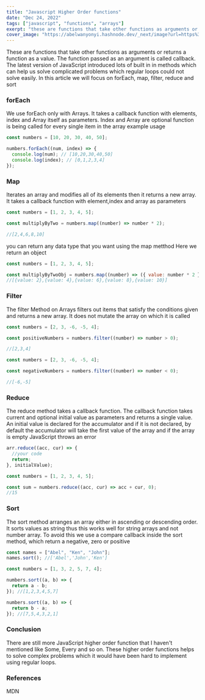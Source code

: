 ```yaml
---
title: "Javascript Higher Order functions"
date: "Dec 24, 2022"
tags: ["javascript", "functions", "arrays"]
exerpt: "these are functions that take other functions as arguments or returns a function as a value. The function passed as an argument is called callback"
cover_image: "https://abelwanyonyi.hashnode.dev/_next/image?url=https%3A%2F%2Fcdn.hashnode.com%2Fres%2Fhashnode%2Fimage%2Funsplash%2Fvw3Ahg4x1tY%2Fupload%2Fv1645082136668%2FaBB_W-O1t.jpeg%3Fw%3D1600%26h%3D840%26fit%3Dcrop%26crop%3Dentropy%26auto%3Dcompress%2Cformat%26format%3Dwebp&w=1920&q=75"
---
```


These are functions that take other functions as arguments or returns a function as a value. The function passed as an argument is called callback. The latest version of JavaScript introduced lots of built in in methods which can help us solve complicated problems which regular loops could not solve easily. In this article we will focus on forEach, map, filter, reduce and sort

### forEach

We use forEach only with Arrays. It takes a callback function with elements, index and Array itself as parameters. Index and Array are optional function is being called for every single item in the array example usage

```js
const numbers = [10, 20, 30, 40, 50];

numbers.forEach((num, index) => {
  console.log(num); // [10,20,30,40,50]
  console.log(index); // [0,1,2,3,4]
});
```

### Map

Iterates an array and modifies all of its elements then it returns a new array. It takes a callback function with element,index and array as parameters

```js
const numbers = [1, 2, 3, 4, 5];

const multiplyByTwo = numbers.map((number) => number * 2);

//[2,4,6,8,10]
```

you can return any data type that you want using the map metthod Here we return an object

```js
const numbers = [1, 2, 3, 4, 5];

const multiplyByTwoObj = numbers.map((number) => ({ value: number * 2 }));
//[{value: 2},{value: 4},{value: 6},{value: 8},{value: 10}]
```

### Filter

The filter Method on Arrays filters out items that satisfy the conditions given and returns a new array. It does not mutate the array on which it is called

```js
const numbers = [2, 3, -6, -5, 4];

const positiveNumbers = numbers.filter((number) => number > 0);

//[2,3,4]
```

```js
const numbers = [2, 3, -6, -5, 4];

const negativeNumbers = numbers.filter((number) => number < 0);

//[-6,-5]
```

### Reduce

The reduce method takes a callback function. The callback function takes current and optional initial value as parameters and returns a single value. An initial value is declared for the accumulator and if it is not declared, by default the accumulator will take the first value of the array and if the array is empty JavaScript throws an error

```js
arr.reduce((acc, cur) => {
  //your code
  return;
}, initialValue);
```

```js
const numbers = [1, 2, 3, 4, 5];

const sum = numbers.reduce((acc, cur) => acc + cur, 0);
//15
```

### Sort

The sort method arranges an array either in ascending or descending order. It sorts values as string thus this works well for string arrays and not number array. To avoid this we use a compare callback inside the sort method, which return a negative, zero or positive

```js
const names = ["Abel", "Ken", "John"];
names.sort(); //['Abel','John','Ken']

const numbers = [1, 3, 2, 5, 7, 4];

numbers.sort((a, b) => {
  return a - b;
}); //[1,2,3,4,5,7]
```

```js
numbers.sort((a, b) => {
  return b - a;
}); //[7,5,4,3,2,1]
```

### Conclusion

There are still more JavaScript higher order function that I haven't mentioned like Some, Every and so on. These higher order functions helps to solve complex problems which it would have been hard to implement using regular loops.

### References

MDN
